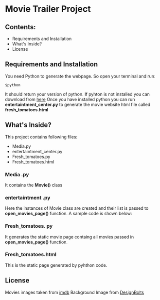 # Movie Trailer Project

## Contents:
* Requirements and Installation
* What's Inside?
* License

## Requirements and Installation
You need Python to generate the webpage. So open your terminal and run:
```
$python
```
It should return your version of python. If pyhton is not installed you can download from [here](https://www.python.org/downloads/)
Once you have installed python you can run __entertaintment_center.py__ to generate the movie website html file called __fresh_tomatoes.html__

## What's Inside?
This project contains following files:
* Media.py 
* entertaintment_center.py
* Fresh_tomatoes.py
* Fresh_tomatoes.html

### Media .py
It contains the __Movie()__ class
### entertaintment .py
Here the instances of Movie class are created and their list is passed to __open_movies_page()__ function. A sample code is shown below:

### Fresh_tomatoes. py
It generates the static movie page containg all movies passed in __open_movies_page()__ function.

### Fresh_tomatoes.html
This is the static page generated by pyhthon code.

## License
Movies images taken from [imdb](http://www.imdb.com/)
Background Image from [DesignBolts](http://www.designbolts.com/)



